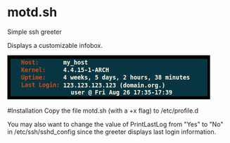 # motd.sh
Simple ssh greeter

Displays a customizable infobox.

![My image](motd.png)

#Installation
Copy the file motd.sh (with a +x flag) to /etc/profile.d

You may also want to change the value of PrintLastLog from "Yes" to "No" in /etc/ssh/sshd_config since the greeter displays last login information.
